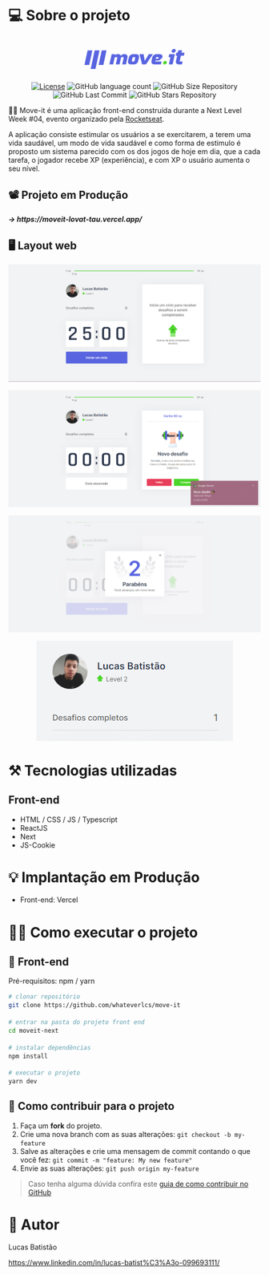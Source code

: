 # 💻 Sobre o projeto

<h1 align="center">
    <img alt="move-it" title="#Logo" src="https://github.com/whateverlcs/move-it/blob/main/public/logo-full.svg" width="200px" />
</h1>

<p align="center">
  <a href="https://github.com/whateverlcs/move-it/blob/main/LICENSE"><img alt="License" src="https://img.shields.io/npm/l/react?color=blue" /></a>
  
  <img alt="GitHub language count" src="https://img.shields.io/github/languages/count/whateverlcs/move-it?color=blue">
  
  <img alt="GitHub Size Repository" src="https://img.shields.io/github/repo-size/whateverlcs/move-it?color=blue">
    
  <img alt="GitHub Last Commit" src="https://img.shields.io/github/last-commit/whateverlcs/move-it?color=blue">
  
  <img alt="GitHub Stars Repository" src="https://img.shields.io/github/stars/whateverlcs/move-it?style=social">
</p>

🏋️‍♂️ Move-it é uma aplicação front-end construída durante a Next Level Week #04, evento organizado pela [Rocketseat](https://rocketseat.com.br/ "Site da Rocketseat").

A aplicação consiste estimular os usuários a se exercitarem, a terem uma vida saudável, um modo de vida saudável e como forma de estimulo é proposto um sistema parecido com os dos jogos de hoje em dia, que a cada tarefa, o jogador recebe XP (experiência), e com XP o usuário aumenta o seu nível.

## 📽 Projeto em Produção
<h5>
    -> https://moveit-lovat-tau.vercel.app/
</h5>

## 🖥 Layout web
![Main](https://github.com/whateverlcs/move-it/blob/main/assets/main.png)

![New-Challenge](https://github.com/whateverlcs/move-it/blob/main/assets/new-challenge.png)

![Challenge-Completed](https://github.com/whateverlcs/move-it/blob/main/assets/challenge-completed.png)

<p align="center">
  <img alt="Challenges-Done" title="Challenges-Done" src="https://github.com/whateverlcs/move-it/blob/main/assets/challenges-done.png">
</p>

# ⚒ Tecnologias utilizadas
## Front-end
- HTML / CSS / JS / Typescript
- ReactJS
- Next
- JS-Cookie

# 💡 Implantação em Produção
- Front-end: Vercel

# 👨‍🔧 Como executar o projeto

## 🎨 Front-end
Pré-requisitos: npm / yarn

```bash
# clonar repositório
git clone https://github.com/whateverlcs/move-it

# entrar na pasta do projeto front end
cd moveit-next

# instalar dependências
npm install

# executar o projeto
yarn dev
```

## 🤝 Como contribuir para o projeto

1. Faça um **fork** do projeto.
2. Crie uma nova branch com as suas alterações: `git checkout -b my-feature`
3. Salve as alterações e crie uma mensagem de commit contando o que você fez: `git commit -m "feature: My new feature"`
4. Envie as suas alterações: `git push origin my-feature`
> Caso tenha alguma dúvida confira este [guia de como contribuir no GitHub](https://github.com/firstcontributions/first-contributions)

# 🤵 Autor

Lucas Batistão

https://www.linkedin.com/in/lucas-batist%C3%A3o-099693111/

